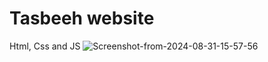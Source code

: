 <h1>Tasbeeh website</h1>
Html, Css and JS

<img src="https://i.ibb.co/3MMWfq2/Screenshot-from-2024-08-31-15-57-56.png" alt="Screenshot-from-2024-08-31-15-57-56" border="0">
